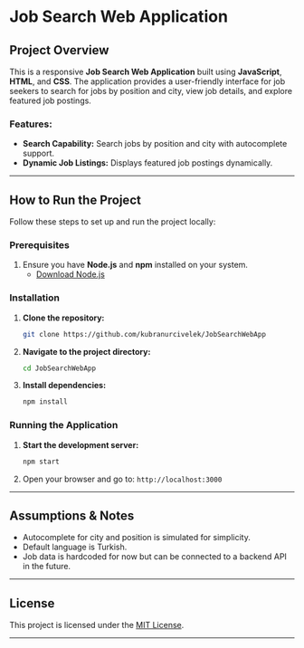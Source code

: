 # Job Search Web Application

## Project Overview

This is a responsive **Job Search Web Application** built using **JavaScript**, **HTML**, and **CSS**. The application provides a user-friendly interface for job seekers to search for jobs by position and city, view job details, and explore featured job postings.

### Features:

- **Search Capability:** Search jobs by position and city with autocomplete support.
- **Dynamic Job Listings:** Displays featured job postings dynamically.

---

## How to Run the Project

Follow these steps to set up and run the project locally:

### Prerequisites

1. Ensure you have **Node.js** and **npm** installed on your system.
   - [Download Node.js](https://nodejs.org/)

### Installation

1. **Clone the repository:**
   ```bash
   git clone https://github.com/kubranurcivelek/JobSearchWebApp
   ```
2. **Navigate to the project directory:**
   ```bash
   cd JobSearchWebApp
   ```
3. **Install dependencies:**
   ```bash
   npm install
   ```

### Running the Application

1. **Start the development server:**
   ```bash
   npm start
   ```
2. Open your browser and go to: `http://localhost:3000`

---

## Assumptions & Notes

- Autocomplete for city and position is simulated for simplicity.
- Default language is Turkish.
- Job data is hardcoded for now but can be connected to a backend API in the future.

---

## License

This project is licensed under the [MIT License](LICENSE).

---
